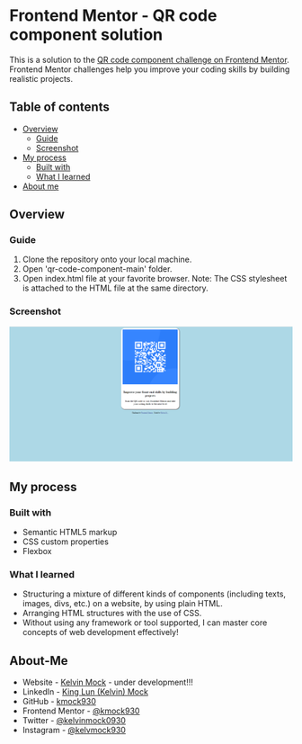 # Frontend Mentor - QR code component solution

This is a solution to the [QR code component challenge on Frontend Mentor](https://www.frontendmentor.io/challenges/qr-code-component-iux_sIO_H). Frontend Mentor challenges help you improve your coding skills by building realistic projects. 

## Table of contents

- [Overview](#overview)
  - [Guide](#Guide)
  - [Screenshot](#screenshot)
- [My process](#my-process)
  - [Built with](#built-with)
  - [What I learned](#what-i-learned)
- [About me](#About-Me)

## Overview

### Guide
1. Clone the repository onto your local machine.
2. Open 'qr-code-component-main' folder.
3. Open index.html file at your favorite browser.
Note: The CSS stylesheet is attached to the HTML file at the same directory.

### Screenshot

![Screenshot of my product site](screenshot.png)

## My process

### Built with

- Semantic HTML5 markup
- CSS custom properties
- Flexbox

### What I learned

- Structuring a mixture of different kinds of components (including texts, images, divs, etc.) on a website, by using plain HTML. 
- Arranging HTML structures with the use of CSS. 
- Without using any framework or tool supported, I can master core concepts of web development effectively! 

## About-Me

- Website - [Kelvin Mock](https://kmock930.github.io/) - under development!!!
- LinkedIn - [King Lun (Kelvin) Mock](https://www.linkedin.com/in/king-lun-kelvin-mock-548666173/)
- GitHub - [kmock930](https://github.com/kmock930)
- Frontend Mentor - [@kmock930](https://www.frontendmentor.io/profile/kmock930)
- Twitter - [@kelvinmock0930](https://twitter.com/kelvinmock0930)
- Instagram - [@kelvmock930](https://www.instagram.com/kelvmock930/)

